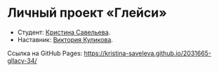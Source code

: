 # Личный проект «Глейси»

* Студент: [Кристина Савельева](https://up.htmlacademy.ru/htmlcss/34/user/2031665).
* Наставник: [Виктория Куликова](https://htmlacademy.ru/profile/id293745).


Ссылка на GitHub Pages: https://kristina-saveleva.github.io/2031665-gllacy-34/
